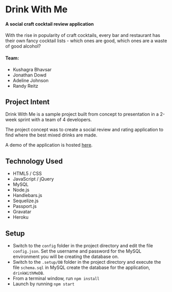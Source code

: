 # Drink With Me
#### A social craft cocktail review application

With the rise in popularity of craft cocktails, every bar and restaurant has their own fancy cocktail lists - which ones are good, which ones are a waste of good alcohol?

#### Team:
* Kushagra Bhavsar
* Jonathan Dowd
* Adeline Johnson
* Randy Reitz

## Project Intent

Drink With Me is a sample project built from concept to presentation in a 2-week sprint with a team of 4 developers.

The project concept was to create a social review and rating application to find where the best mixed drinks are made.

A demo of the application is hosted <a href="https://shielded-springs-87968.herokuapp.com/">here</a>.

## Technology Used
* HTML5 / CSS
* JavaScript / jQuery
* MySQL
* Node.js
* Handlebars.js
* Sequelize.js
* Passport.js
* Gravatar
* Heroku


## Setup
* Switch to the `config` folder in the project directory and edit the file `config.json`.  Set the username and password for the MySQL environment you will be creating the database on.
* Switch to the `.setup/DB` folder in the project directory and execute the file `schema.sql` in MySQL create the database for the application, `drinkWithMeDB`.
* From a terminal window, run `npm install`
* Launch by running `npm start`
